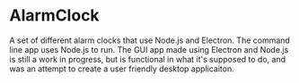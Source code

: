 # AlarmClock

A set of different alarm clocks that use Node.js and Electron.  The command line app uses Node.js to run.  The GUI app made using Electron and Node.js is still a work in progress, but is functional in what it's supposed to do, and was an attempt to create a user friendly desktop applicaiton.
